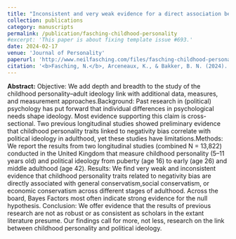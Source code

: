 ```yaml
---
title: "Inconsistent and very weak evidence for a direct association between childhood personality and adult ideology"
collection: publications
category: manuscripts
permalink: /publication/fasching-childhood-personality
#excerpt: 'This paper is about fixing template issue #693.'
date: 2024-02-17
venue: 'Journal of Personality'
paperurl: 'http://www.neilfasching.com/files/fasching-childhood-personality.pdf'
citation: '<b>Fasching, N.</b>, Arceneaux, K., & Bakker, B. N. (2024). &quot;Inconsistent and very weak evidence for a direct association between childhood personality and adult ideology.&quot; <i>Journal of Personality</i>. doi:10.1111/jopy.12874.'
---
```


**Abstract:** Objective: We add depth and breadth to the study of the childhood personality–adult ideology link with additional data, measures, and measurement approaches.Background: Past research in (political) psychology has put forward that individual differences in psychological needs shape ideology. Most evidence supporting this claim is cross-sectional. Two previous longitudinal studies showed preliminary evidence that childhood personality traits linked to negativity bias correlate with political ideology in adulthood, yet these studies have limitations.Methods: We report the results from two longitudinal studies (combined N = 13,822) conducted in the United Kingdom that measure childhood personality (5–11 years old) and political ideology from puberty (age 16) to early (age 26) and middle adulthood (age 42). Results: We find very weak and inconsistent evidence that childhood personality traits related to negativity bias are directly associated with general conservatism,social conservatism, or economic conservatism across different stages of adulthood. Across the board, Bayes Factors most often indicate strong evidence for the null hypothesis. Conclusion: We offer evidence that the results of previous research are not as robust or as consistent as scholars in the extant literature presume. Our findings call for more, not less, research on the link between childhood personality and political ideology.
